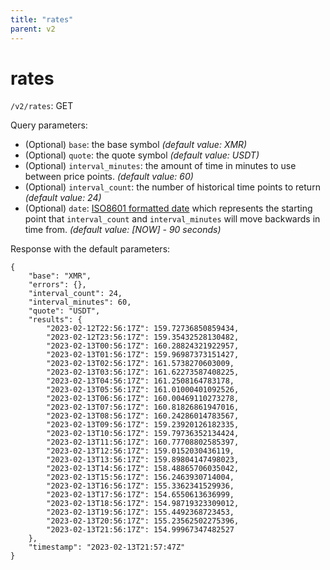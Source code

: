 ```yaml
---
title: "rates"
parent: v2
---
```


# rates

`/v2/rates`: GET

Query parameters:

* (Optional) `base`: the base symbol *(default value: XMR)*
* (Optional) `quote`: the quote symbol *(default value: USDT)*
* (Optional) `interval_minutes`: the amount of time in minutes to use between price points. *(default value: 60)*
* (Optional) `interval_count`: the number of historical time points to return *(default value: 24)*
* (Optional) `date`: [ISO8601 formatted date](https://en.wikipedia.org/wiki/ISO_8601) which represents the starting point that `interval_count` and `interval_minutes` will move backwards in time from. *(default value: [NOW] - 90 seconds)*

Response with the default parameters:

```
{
	"base": "XMR",
	"errors": {},
	"interval_count": 24,
	"interval_minutes": 60,
	"quote": "USDT",
	"results": {
		"2023-02-12T22:56:17Z": 159.72736850859434,
		"2023-02-12T23:56:17Z": 159.35432528130482,
		"2023-02-13T00:56:17Z": 160.28824321922957,
		"2023-02-13T01:56:17Z": 159.96987373151427,
		"2023-02-13T02:56:17Z": 161.5738270603009,
		"2023-02-13T03:56:17Z": 161.62273587408225,
		"2023-02-13T04:56:17Z": 161.2508164783178,
		"2023-02-13T05:56:17Z": 161.01000401092526,
		"2023-02-13T06:56:17Z": 160.00469110273278,
		"2023-02-13T07:56:17Z": 160.81826861947016,
		"2023-02-13T08:56:17Z": 160.24286014783567,
		"2023-02-13T09:56:17Z": 159.23920126182335,
		"2023-02-13T10:56:17Z": 159.79736352134424,
		"2023-02-13T11:56:17Z": 160.77708802585397,
		"2023-02-13T12:56:17Z": 159.0152030436119,
		"2023-02-13T13:56:17Z": 159.89804147498023,
		"2023-02-13T14:56:17Z": 158.48865706035042,
		"2023-02-13T15:56:17Z": 156.2463930714004,
		"2023-02-13T16:56:17Z": 155.3362341529936,
		"2023-02-13T17:56:17Z": 154.6550613636999,
		"2023-02-13T18:56:17Z": 154.98719323309012,
		"2023-02-13T19:56:17Z": 155.4492368723453,
		"2023-02-13T20:56:17Z": 155.23562502275396,
		"2023-02-13T21:56:17Z": 154.99967347482527
	},
	"timestamp": "2023-02-13T21:57:47Z"
}
```

